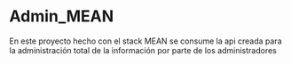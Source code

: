 # Admin_MEAN
En este proyecto hecho con el stack MEAN se consume la api creada para la administración total de la información por parte de los administradores
